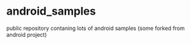 android_samples
===============

public repository contaning lots of android samples (some forked from android project)